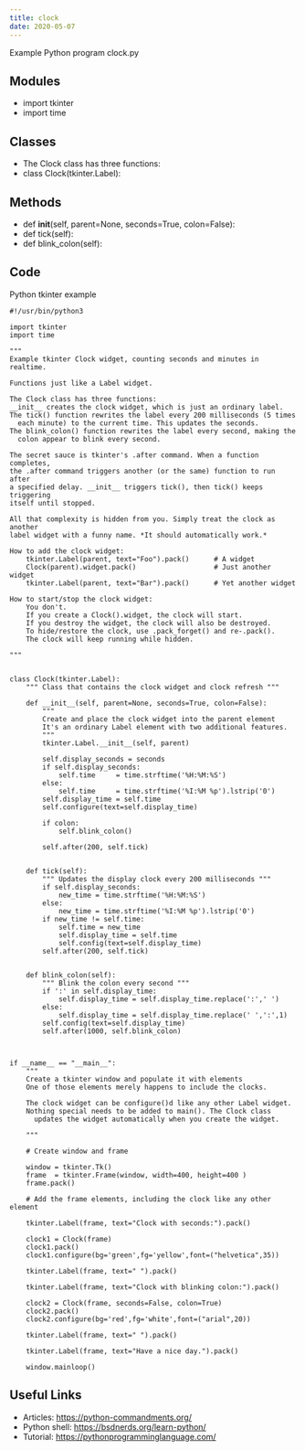 ```yaml
---
title: clock
date: 2020-05-07
---
```

Example Python program clock.py

## Modules

* import tkinter
* import time

## Classes

* The Clock class has three functions:
* class Clock(tkinter.Label):

## Methods

* def __init__(self, parent=None, seconds=True, colon=False):
* def tick(self):
* def blink_colon(self):

## Code

Python tkinter example

    #!/usr/bin/python3
    
    import tkinter
    import time
    
    """
    Example tkinter Clock widget, counting seconds and minutes in realtime.
    
    Functions just like a Label widget.
    
    The Clock class has three functions:
    __init__ creates the clock widget, which is just an ordinary label.
    The tick() function rewrites the label every 200 milliseconds (5 times 
      each minute) to the current time. This updates the seconds.
    The blink_colon() function rewrites the label every second, making the
      colon appear to blink every second.
    
    The secret sauce is tkinter's .after command. When a function completes,
    the .after command triggers another (or the same) function to run after
    a specified delay. __init__ triggers tick(), then tick() keeps triggering
    itself until stopped.
    
    All that complexity is hidden from you. Simply treat the clock as another
    label widget with a funny name. *It should automatically work.*
    
    How to add the clock widget:
        tkinter.Label(parent, text="Foo").pack()      # A widget
        Clock(parent).widget.pack()                   # Just another widget 
        tkinter.Label(parent, text="Bar").pack()      # Yet another widget
    
    How to start/stop the clock widget:
        You don't.
        If you create a Clock().widget, the clock will start.
        If you destroy the widget, the clock will also be destroyed.
        To hide/restore the clock, use .pack_forget() and re-.pack().
        The clock will keep running while hidden.
    
    """
    
    
    class Clock(tkinter.Label):
        """ Class that contains the clock widget and clock refresh """
    
        def __init__(self, parent=None, seconds=True, colon=False):
            """
            Create and place the clock widget into the parent element
            It's an ordinary Label element with two additional features.
            """
            tkinter.Label.__init__(self, parent)
    
            self.display_seconds = seconds
            if self.display_seconds:
                self.time     = time.strftime('%H:%M:%S')
            else:
                self.time     = time.strftime('%I:%M %p').lstrip('0')
            self.display_time = self.time
            self.configure(text=self.display_time)
    
            if colon:
                self.blink_colon()
    
            self.after(200, self.tick)
    
    
        def tick(self):
            """ Updates the display clock every 200 milliseconds """
            if self.display_seconds:
                new_time = time.strftime('%H:%M:%S')
            else:
                new_time = time.strftime('%I:%M %p').lstrip('0')
            if new_time != self.time:
                self.time = new_time
                self.display_time = self.time
                self.config(text=self.display_time)
            self.after(200, self.tick)
    
    
        def blink_colon(self):
            """ Blink the colon every second """
            if ':' in self.display_time:
                self.display_time = self.display_time.replace(':',' ')
            else:
                self.display_time = self.display_time.replace(' ',':',1)
            self.config(text=self.display_time)
            self.after(1000, self.blink_colon)
    
    
    
    if __name__ == "__main__":
        """
        Create a tkinter window and populate it with elements
        One of those elements merely happens to include the clocks.
    
        The clock widget can be configure()d like any other Label widget.
        Nothing special needs to be added to main(). The Clock class
          updates the widget automatically when you create the widget.
    
        """
    
        # Create window and frame
    
        window = tkinter.Tk()
        frame  = tkinter.Frame(window, width=400, height=400 )
        frame.pack()
    
        # Add the frame elements, including the clock like any other element
    
        tkinter.Label(frame, text="Clock with seconds:").pack()
    
        clock1 = Clock(frame)
        clock1.pack()
        clock1.configure(bg='green',fg='yellow',font=("helvetica",35))
    
        tkinter.Label(frame, text=" ").pack()
    
        tkinter.Label(frame, text="Clock with blinking colon:").pack()
    
        clock2 = Clock(frame, seconds=False, colon=True)
        clock2.pack()
        clock2.configure(bg='red',fg='white',font=("arial",20))
    
        tkinter.Label(frame, text=" ").pack()
    
        tkinter.Label(frame, text="Have a nice day.").pack()
    
        window.mainloop()

## Useful Links

- Articles: https://python-commandments.org/
- Python shell: https://bsdnerds.org/learn-python/
- Tutorial: https://pythonprogramminglanguage.com/
